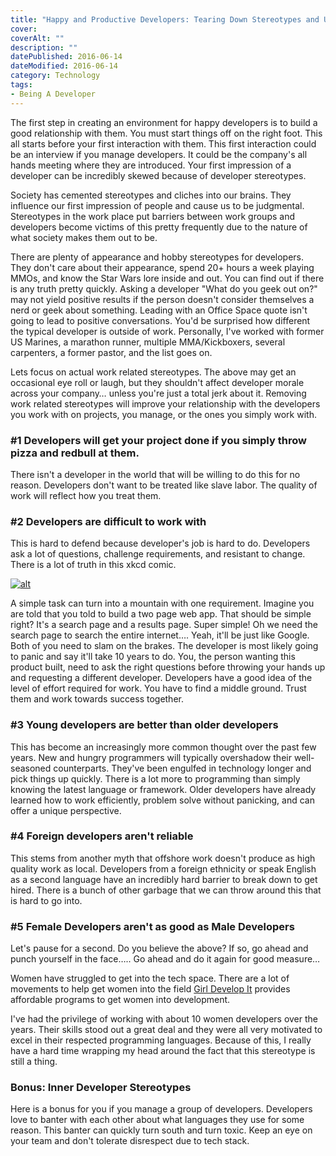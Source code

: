 ```yaml
---
title: "Happy and Productive Developers: Tearing Down Stereotypes and Understanding"
cover: 
coverAlt: ""
description: ""
datePublished: 2016-06-14  
dateModified: 2016-06-14 
category: Technology
tags:
- Being A Developer
---
```


The first step in creating an environment for happy developers is to build a good relationship with them.  You must start things off on the right foot. This all starts before your first interaction with them. This first interaction could be an interview if you manage developers. It could be the company's all hands meeting where they are introduced.  Your first impression of a developer can be incredibly skewed because of developer stereotypes.

Society has  cemented stereotypes and cliches into our brains.  They influence our first impression of people and cause us to be judgmental.  Stereotypes in the work place put barriers between work groups and developers become victims of this pretty frequently due to the nature of what society makes them out to be.

There are plenty of appearance and hobby stereotypes for developers. They don't care about their appearance, spend 20+ hours a week playing MMOs, and know the Star Wars lore inside and out.   You can find out if there is any truth pretty quickly.   Asking a developer "What do you geek out on?" may not yield positive results if the person doesn't consider themselves a nerd or geek about something.   Leading with an Office Space quote isn't going to lead to positive conversations.   You'd be surprised how different the typical developer is outside of work.  Personally, I've worked with  former US Marines,  a marathon runner, multiple MMA/Kickboxers, several carpenters,  a former pastor, and the list goes on. 

Lets focus on actual work related stereotypes.  The above may get an occasional eye roll or laugh, but they shouldn't affect developer morale across your company… unless you're just a total jerk about it.  Removing work related stereotypes will improve your relationship with the developers you work with on projects, you manage, or the ones you simply work with.



### #1 Developers will get your project done if you simply throw pizza and redbull at them.

There isn't a developer in the world that will be willing to do this  for no reason.   Developers don't want to be treated like slave labor.  The quality of work will reflect how you treat them.



### #2 Developers are difficult to work with

 This is hard to defend because developer's job is hard to do.  Developers ask a lot of questions, challenge requirements, and resistant to change.   There is a lot of truth in this xkcd comic.

[![alt](http://imgs.xkcd.com/comics/tasks.png)](http://xkcd.com/1425/)

A simple task can turn into a mountain with one requirement.  Imagine you are told that you told to build a two page web app. That should be simple right?  It's a search page and a results page.  Super simple! Oh we need the search page to search the entire internet…. Yeah, it'll be just like Google.  Both of you need to slam on the brakes. The developer is most likely going to panic and say it'll take 10 years to do. You, the person wanting this product built, need to ask the right questions before throwing your hands up and requesting a different developer.  Developers have a good idea of the level of effort required for work.  You have to find a middle ground.  Trust them and work towards success together.



### #3 Young developers are better than older developers 

 This has become an increasingly more common thought over the past few years.   New and hungry programmers will typically overshadow their well-seasoned counterparts.    They've been engulfed in technology longer and pick things up quickly.  There is a lot more to programming than simply knowing the latest language or framework.  Older developers have already learned how to work efficiently, problem solve without panicking, and can offer a unique perspective.



### #4 Foreign developers aren't reliable

 This stems from another myth that offshore work doesn't produce as high quality work as local.  Developers from a foreign ethnicity or speak English as a second language have an incredibly hard barrier to break down to get hired.   There is a bunch of other garbage that we can throw around this that is hard to go into.  



### #5 Female Developers aren't as good as Male Developers

Let's pause for a second.  Do you believe the above? If so, go ahead and punch yourself in the face….. Go ahead and do it again for good measure…

Women have struggled to get into the tech space.  There are a lot of movements to help get women into the field [Girl Develop It](https://www.girldevelopit.com/)  provides affordable programs to get women into development.  

I've had the privilege of working with about 10 women developers over the years.  Their skills stood out a great deal and they were all very motivated to excel in their respected programming languages.  Because of this, I really have a hard time wrapping my head around the fact that this stereotype is still a thing.



### Bonus: Inner Developer Stereotypes

Here is a bonus for you if you manage a group of developers.  Developers love to banter with each other about what languages they use for some reason.  This banter can quickly turn south and turn toxic.  Keep an eye on your team and don't tolerate disrespect due to tech stack.
